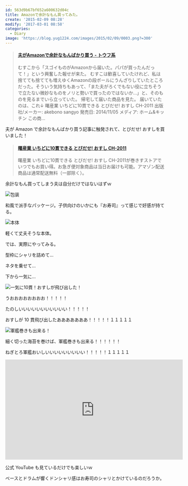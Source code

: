 ```yaml
---
id: 563d9b67bf652a600632d04c
title: Amazonで余計なもん買ってみた。
create: '2015-02-09 08:28'
modify: '2017-03-01 08:58'
categories:
  - Diary
image: 'https://blog.yug1224.com/images/2015/02/09/0003.png?=300'
---
```


<blockquote class="embedly-card" data-card-key="efc9713d77434ae8b88ef22dda0a91e8" data-card-controls="0" data-card-type="article" data-card-align="left"><h4><a href="http://kaishaku01.hatenablog.com/entry/2015/01/29/194231">夫がAmazonで余計なもんばかり買う - トウフ系</a></h4><p>むすこから「スゴイものがAmazonから届いた。パパが買ったんだって！」という興奮した報せが来た。 むすこは歓喜していたけれど、私は捨てても捨てても増えゆくAmazonの段ボールにうんざりしていたところだった。そういう気持ちもあって、「また夫がろくでもない役に立ちそうで立たない微妙なものをノリと勢いで買ったのではないか...」と、そのものを見るまでいら立っていた。 帰宅して届いた商品を見た。 届いていたのは、これ↓ 曙産業 いちどに10貫できる とびだせ! おすし CH-2011 出版社/メーカー: akebono sangyo 発売日: 2014/11/05 メディア: ホーム&キッチン この商...</p></blockquote>
<script async src="//cdn.embedly.com/widgets/platform.js" charset="UTF-8"></script>

夫が Amazon で余計なもんばかり買う記事に触発されて、とびだせ! おすしを買いました！

<blockquote class="embedly-card" data-card-key="efc9713d77434ae8b88ef22dda0a91e8" data-card-controls="0" data-card-type="article" data-card-align="left"><h4><a href="https://amzn.to/2xm9Oey">曙産業 いちどに10貫できる とびだせ! おすし CH-2011</a></h4><p>曙産業 いちどに10貫できる とびだせ! おすし CH-2011が巻きすストアでいつでもお買い得。お急ぎ便対象商品は当日お届けも可能。アマゾン配送商品は通常配送無料（一部除く）。</p></blockquote>
<script async src="//cdn.embedly.com/widgets/platform.js" charset="UTF-8"></script>

余計なもん買ってしまう夫は自分だけではないはずｗ

<!-- more -->

![包装](/images/2015/02/09/0001.png)

和風で派手なパッケージ。子供向けのいかにも『お寿司』って感じで好感が持てる。

![本体](/images/2015/02/09/0002.png)

軽くて丈夫そうな本体。

では、実際にやってみる。

型枠にシャリを詰めて...

ネタを乗せて...

下から一気に...

![一気に10貫！おすしが飛び出した！](/images/2015/02/09/0003.png)

うおおおおおおおお！！！！！

たのしいいいいいいいいいいい！！！！！

おすしが 10 貫飛び出したあああああああ！！！！！１１１１１

![軍艦巻きも出来る！](/images/2015/02/09/0004.png)

細く切った海苔を巻けば、軍艦巻きも出来る！！！！！！

ねぎとろ軍艦おいしいいいいいいいいい！！！！！１１１１１

<iframe width="560" height="315" src="https://www.youtube.com/embed/pb6ijUfxSAI" frameborder="0" allowfullscreen></iframe>

公式 YouTube も見ているだけでも楽しいｗ

ベースとドラムが響くドンシャリ感はお寿司のシャリとかけているのだろうか。
